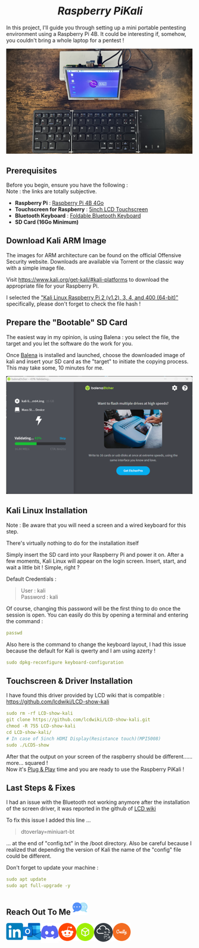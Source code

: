 <h1 align="center"><b><i>Raspberry PiKali</i></b></h1>

In this project, I'll guide you through setting up a mini portable pentesting environment using a Raspberry Pi 4B. It could be interesting if, somehow, you couldn't bring a whole laptop for a pentest !

<img alt="Kali" width="500px" src="https://github.com/IbrahimBenHariz/Raspberry-PiKali/blob/main/Ressources/PiKali.jpg"/></br>

## Prerequisites
Before you begin, ensure you have the following :</br>
Note : the links are totally subjective.

- **Raspberry Pi** : [Raspberry Pi 4B 4Go](https://www.raspberrypi.com/products/raspberry-pi-4-model-b/)
- **Touchscreen for Raspberry** : [5inch LCD Touchscreen](https://www.amazon.com/Waveshare-Raspberry-Resistive-Interface-Rapsberry-pi/dp/B00TIA0PMQ/ref=as_li_ss_tl?ie=UTF8&qid=1495719070&sr=8-11&keywords=raspberry+pi+touchscreen+5+inch&linkCode=sl1&tag=nt-2017-20&linkId=b612c2f6693a10a26d092bac273ea59c)
- **Bluetooth Keyboard** : [Foldable Bluetooth Keyboard](https://www.amazon.com/Artciety-Foldable-Bluetooth-Keyboard-Pocket-Sized/dp/B0BN1SFZTC/ref=sr_1_5?crid=NRJ315NUC1U1&keywords=fold+keyboard+with+touchpad&qid=1695574484&sprefix=fold+keyboard%2Caps%2C161&sr=8-5)
- **SD Card (16Go Minimum)**

## Download Kali ARM Image
The images for ARM architecture can be found on the official Offensive Security website. Downloads are available via Torrent or the classic way with a simple image file.

Visit https://www.kali.org/get-kali/#kali-platforms to download the appropriate file for your Raspberry Pi.
</br>

I selected the ["Kali Linux Raspberry Pi 2 (v1.2), 3, 4, and 400 (64-bit)"](https://kali.download/arm-images/kali-2023.3/kali-linux-2023.3-raspberry-pi-arm64.img.xz) specifically, please don't forget to check the file hash !

## Prepare the "Bootable" SD Card
The easiest way in my opinion, is using Balena : you select the file, the target and you let the software do the work for you.

Once [Balena](https://etcher.balena.io/) is installed and launched, choose the downloaded image of kali and insert your SD card as the "target" to initiate the copying process. This may take some, 10 minutes for me.

<img alt="Kali" width="500px" src="https://github.com/IbrahimBenHariz/Raspberry-PiKali/blob/main/Ressources/Balena.png"/></br>

## Kali Linux Installation
Note : Be aware that you will need a screen and a wired keyboard for this step.

There's virtually nothing to do for the installation itself

Simply insert the SD card into your Raspberry Pi and power it on.
After a few moments, Kali Linux will appear on the login screen. Insert, start, and wait a little bit ! Simple, right ?

Default Credentials :
> User : kali</br>
> Password : kali

Of course, changing this password will be the first thing to do once the session is open.
You can easily do this by opening a terminal and entering the command :
```yaml
passwd
```

Also here is the command to change the keyboard layout, I had this issue because the default for Kali is qwerty and I am using azerty !
```yaml
sudo dpkg-reconfigure keyboard-configuration
```

## Touchscreen & Driver Installation
I have found this driver provided by LCD wiki that is compatible : https://github.com/lcdwiki/LCD-show-kali

```yaml
sudo rm -rf LCD-show-kali
git clone https://github.com/lcdwiki/LCD-show-kali.git
chmod -R 755 LCD-show-kali
cd LCD-show-kali/
# In case of 5inch HDMI Display(Resistance touch)(MPI5008)
sudo ./LCD5-show
```

After that the output on your screen of the raspberry should be different...... more... squared !</br>
Now it's [Plug & Play](http://www.lcdwiki.com/5inch_HDMI_Display) time and you are ready to use the Raspberry PiKali !

## Last Steps & Fixes
I had an issue with the Bluetooth not working anymore after the installation of the screen driver, it was reported in the github of [LCD wiki](https://github.com/lcdwiki/LCD-show-kali/issues/18)

To fix this issue I added this line ...
> dtoverlay=miniuart-bt

... at the end of "config.txt" in the /boot directory. Also be careful because I realized that depending the version of Kali the name of the "config" file could be different.

Don't forget to update your machine :
```yaml
sudo apt update
sudo apt full-upgrade -y
```

## Reach Out To Me <img alt="Contact Icon" width="40px" src="https://github.com/IbrahimBenHariz/IbrahimBenHariz/blob/main/PortfolioResources/ReachOutToMe.png"/>

[<img alt="LinkedIn" align="left" width="45px" src="https://github.com/IbrahimBenHariz/IbrahimBenHariz/blob/main/PortfolioResources/LinkedInIcon.svg"/>][linkedin]
[<img alt="Outlook" align="left" width="48px" src="https://github.com/IbrahimBenHariz/IbrahimBenHariz/blob/main/PortfolioResources/OutlookIcon.svg"/>][outlook]
[<img alt="Discord" align="left" width="47px" src="https://github.com/IbrahimBenHariz/IbrahimBenHariz/blob/main/PortfolioResources/DiscordIcon.svg"/>][discord]
[<img alt="Reddit" align="left" width="48px" src="https://github.com/IbrahimBenHariz/IbrahimBenHariz/blob/main/PortfolioResources/RedditIcon.png"/>][reddit]
[<img alt="Hack The Box" align="left" width="48px" src="https://github.com/IbrahimBenHariz/IbrahimBenHariz/blob/main/PortfolioResources/HackTheBoxIcon.svg"/>][hackthebox]
[<img alt="Try Hack Me" align="left" width="50px" src="https://github.com/IbrahimBenHariz/IbrahimBenHariz/blob/main/PortfolioResources/TryHackMeIcon.png"/>][tryhackme]
[<img alt="Credly" align="left" width="48px" src="https://github.com/IbrahimBenHariz/IbrahimBenHariz/blob/main/PortfolioResources/CredlyIcon.svg"/>][credly]

[kali]: https://www.youtube.com/watch?v=l0JgWilK6ok
[linkedin]: https://www.linkedin.com/in/ibrahim-benhariz
[outlook]: mailto:ibrahim.benhariz@outlook.com
[discord]: https://discord.com/users/1111590525066297464
[reddit]: https://www.reddit.com/user/IbrahimBenHariz
[hackthebox]: https://app.hackthebox.com/profile/1525863
[tryhackme]: https://tryhackme.com/p/IbrahimBenHariz
[credly]: https://www.credly.com/users/ibrahim-ben-hariz
[VM?]: https://techie-show.com/what-is-a-virtual-machine/
